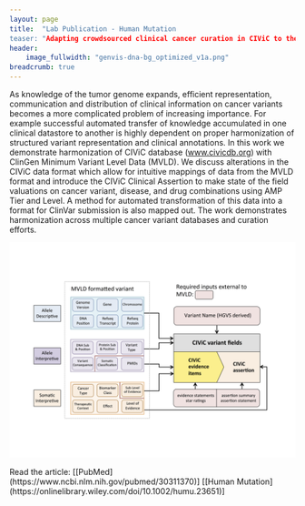 ```yaml
---
layout: page
title:  "Lab Publication - Human Mutation
teaser: "Adapting crowdsourced clinical cancer curation in CIViC to the ClinGen Minimum Variant Level Data (MVLD) community-driven standards"
header:
    image_fullwidth: "genvis-dna-bg_optimized_v1a.png"
breadcrumb: true
---
```


As knowledge of the tumor genome expands, efficient representation, communication and distribution of clinical information on cancer variants becomes a more complicated problem of increasing importance. For example successful automated transfer of knowledge accumulated in one clinical datastore to another is highly dependent on proper harmonization of structured variant representation and clinical annotations. In this work we demonstrate harmonization of CIViC database (www.civicdb.org) with ClinGen Minimum Variant Level Data (MVLD). We discuss alterations in the CIViC data format which allow for intuitive mappings of data from the MVLD format and introduce the CIViC Clinical Assertion to make state of the field valuations on cancer variant, disease, and drug combinations using AMP Tier and Level. A method for automated transformation of this data into a format for ClinVar submission is also mapped out. The work demonstrates harmonization across multiple cancer variant databases and curation efforts.       


<div class="row">
    <div class="small-12 columns">
        <img src="/assets/img/news/MVLD_CIViC.png">
    </div>
</div>

<br>
Read the article: [[PubMed](https://www.ncbi.nlm.nih.gov/pubmed/30311370)] [[Human Mutation](https://onlinelibrary.wiley.com/doi/10.1002/humu.23651)]
